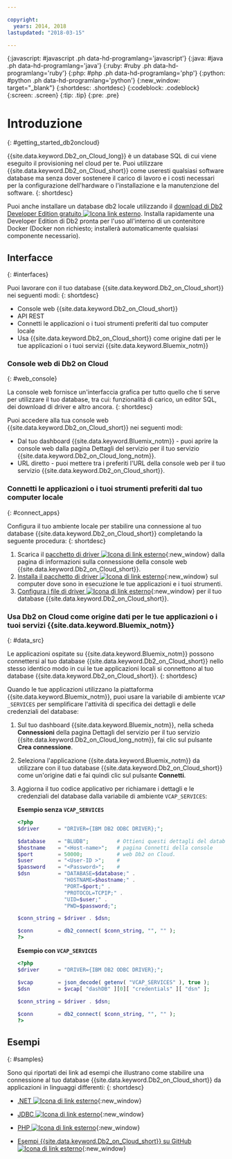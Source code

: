 ```yaml
---

copyright:
  years: 2014, 2018
lastupdated: "2018-03-15"

---
```


<!-- Attribute definitions --> 
{:javascript: #javascript .ph data-hd-programlang='javascript'}
{:java: #java .ph data-hd-programlang='java'}
{:ruby: #ruby .ph data-hd-programlang='ruby'}
{:php: #php .ph data-hd-programlang='php'}
{:python: #python .ph data-hd-programlang='python'}
{:new_window: target="_blank"}
{:shortdesc: .shortdesc}
{:codeblock: .codeblock}
{:screen: .screen}
{:tip: .tip}
{:pre: .pre}

# Introduzione
{: #getting_started_db2oncloud}

{{site.data.keyword.Db2_on_Cloud_long}} è un database SQL di cui viene eseguito il provisioning nel cloud per te. Puoi utilizzare {{site.data.keyword.Db2_on_Cloud_short}} come useresti qualsiasi software database ma senza dover sostenere il carico di lavoro e i costi necessari per la configurazione dell'hardware o l'installazione e la manutenzione del software. 
{: shortdesc}

Puoi anche installare un database db2 locale utilizzando il [download di Db2 Developer Edition gratuito ![Icona link esterno](../../icons/launch-glyph.svg "Icona link esterno")](https://www.ibm.com/us-en/marketplace/ibm-db2-direct-and-developer-editions). Installa rapidamente una Developer Edition di Db2 pronta per l'uso all'interno di un contenitore Docker (Docker non richiesto; installerà automaticamente qualsiasi componente necessario). 

<!-- ## Free trial
{: #freetrial}

You can try the {{site.data.keyword.Db2_on_Cloud_short}} Precise Performance 500 (2.8.500) plan for 7 days on {{site.data.keyword.Bluemix_notm}} without charge. [Free trial ![External link icon](../../icons/launch-glyph.svg "External link icon")](https://console.bluemix.net/catalog/services/db2){:new_window} -->

## Interfacce
{: #interfaces}

Puoi lavorare con il tuo database {{site.data.keyword.Db2_on_Cloud_short}} nei seguenti modi:
{: shortdesc}

   * Console web {{site.data.keyword.Db2_on_Cloud_short}}
   * API REST
   * Connetti le applicazioni o i tuoi strumenti preferiti dal tuo computer locale
   * Usa {{site.data.keyword.Db2_on_Cloud_short}} come origine dati per le tue applicazioni o i tuoi servizi {{site.data.keyword.Bluemix_notm}}

### Console web di Db2 on Cloud
{: #web_console}

La console web fornisce un'interfaccia grafica per tutto quello che ti serve per utilizzare il tuo database, tra cui: funzionalità di carico, un editor SQL, dei download di driver e altro ancora.
{: shortdesc}

<!-- ![View of Db2 on Cloud web console dashboard page](images/console_v2.png) -->
<!-- ![View of {{site.data.keyword.dashdbshort_notm}} web console dashboard page](images/console_v2.jpg) -->

<!-- Click the link to take a tour of the Db2 web console: [General tour ![External link icon](../../icons/launch-glyph.svg "External link icon")](http://ibm.biz/dashdb-general-quick-tour){:new_window}. -->

Puoi accedere alla tua console web {{site.data.keyword.Db2_on_Cloud_short}} nei seguenti modi:
   * Dal tuo dashboard {{site.data.keyword.Bluemix_notm}} - puoi aprire la console web dalla pagina Dettagli del servizio per il tuo servizio {{site.data.keyword.Db2_on_Cloud_long_notm}}.
   * URL diretto - puoi mettere tra i preferiti l'URL della console web per il tuo servizio {{site.data.keyword.Db2_on_Cloud_short}}.

<!-- ###REST APIs
{: #apis}

With Db2 Warehouse plans, you can perform tasks related to file management, loading data, and running R scripts by using the [Db2 Warehouse REST API ![External link icon](../../icons/launch-glyph.svg "External link icon")](http://ibm.biz/dashdb-api){:new_window}.
{: shortdesc} -->

### Connetti le applicazioni o i tuoi strumenti preferiti dal tuo computer locale
{: #connect_apps}

Configura il tuo ambiente locale per stabilire una connessione al tuo database {{site.data.keyword.Db2_on_Cloud_short}} completando la seguente procedura:
{: shortdesc}

1. Scarica il [pacchetto di driver ![Icona di link esterno](../../icons/launch-glyph.svg "Icona di link esterno")](https://www.ibm.com/support/knowledgecenter/SS6NHC/com.ibm.swg.im.dashdb.doc/connecting/connect_driver_package.html){:new_window} dalla pagina di informazioni sulla connessione della console web {{site.data.keyword.Db2_on_Cloud_short}}.
2. [Installa il pacchetto di driver ![Icona di link esterno](../../icons/launch-glyph.svg "Icona di link esterno")](https://www.ibm.com/support/knowledgecenter/SS6NHC/com.ibm.swg.im.dashdb.doc/connecting/connect_driver_package_install.html){:new_window} sul computer dove sono in esecuzione le tue applicazioni e i tuoi strumenti.
3. [Configura i file di driver ![Icona di link esterno](../../icons/launch-glyph.svg "Icona di link esterno")](https://www.ibm.com/support/knowledgecenter/en/SS6NHC/com.ibm.swg.im.dashdb.doc/connecting/connect_driver_package_config.html){:new_window} per il tuo database {{site.data.keyword.Db2_on_Cloud_short}}.

### Usa Db2 on Cloud come origine dati per le tue applicazioni o i tuoi servizi {{site.data.keyword.Bluemix_notm}}
{: #data_src}

Le applicazioni ospitate su {{site.data.keyword.Bluemix_notm}} possono connettersi al tuo database {{site.data.keyword.Db2_on_Cloud_short}} nello stesso identico modo in cui le tue applicazioni locali si connettono al tuo database {{site.data.keyword.Db2_on_Cloud_short}}.
{: shortdesc}

Quando le tue applicazioni utilizzano la piattaforma {{site.data.keyword.Bluemix_notm}}, puoi usare la variabile di ambiente `VCAP _SERVICES` per semplificare l'attività di specifica dei dettagli e delle credenziali del database:
1. Sul tuo dashboard {{site.data.keyword.Bluemix_notm}}, nella scheda **Connessioni** della pagina Dettagli del servizio per il tuo servizio {{site.data.keyword.Db2_on_Cloud_long_notm}}, fai clic sul pulsante **Crea connessione**.
2. Seleziona l'applicazione {{site.data.keyword.Bluemix_notm}} da utilizzare con il tuo database {{site.data.keyword.Db2_on_Cloud_short}} come un'origine dati e fai quindi clic sul pulsante **Connetti**.
3. Aggiorna il tuo codice applicativo per richiamare i dettagli e le credenziali del database dalla variabile di ambiente `VCAP_SERVICES`:

    **Esempio senza `VCAP_SERVICES`**

    ```php
    <?php
    $driver      = "DRIVER={IBM DB2 ODBC DRIVER};";

    $database    = "BLUDB";         # Ottieni questi dettagli del database dalla
    $hostname    = "<Host-name>";   # pagina Connetti della console
    $port        = 50000;           # web Db2 on Cloud.
    $user        = "<User-ID >";    #
    $password    = "<Password>";    #
    $dsn         = "DATABASE=$database;" .
                   "HOSTNAME=$hostname;" .
                   "PORT=$port;" .
                   "PROTOCOL=TCPIP;" .
                   "UID=$user;" .
                   "PWD=$password;";

    $conn_string = $driver . $dsn;

    $conn        = db2_connect( $conn_string, "", "" );
    ?>
    ```

    **Esempio con `VCAP_SERVICES`**

    ```php
    <?php
    $driver      = "DRIVER={IBM DB2 ODBC DRIVER};";

    $vcap        = json_decode( getenv( "VCAP_SERVICES" ), true );
    $dsn         = $vcap[ "dashDB" ][0][ "credentials" ][ "dsn" ];

    $conn_string = $driver . $dsn;
                                   
    $conn        = db2_connect( $conn_string, "", "" );
    ?>
    ```

## Esempi
{: #samples}

Sono qui riportati dei link ad esempi che illustrano come stabilire una connessione al tuo database {{site.data.keyword.Db2_on_Cloud_short}} da applicazioni in linguaggi differenti:
{: shortdesc}

   * [.NET ![Icona di link esterno](../../icons/launch-glyph.svg "Icona di link esterno")](https://www.ibm.com/support/knowledgecenter/SS6NHC/com.ibm.swg.im.dashdb.doc/connecting/connect_connecting__net_applications.html){:new_window}
<!-- * [JAVA ![External link icon](../../icons/launch-glyph.svg "External link icon")](https://www.ibm.com/support/knowledgecenter/SS6NHC/com.ibm.swg.im.dashdb.doc/connecting/connect_connecting_java.html){:new_window} -->
   * [JDBC ![Icona di link esterno](../../icons/launch-glyph.svg "Icona di link esterno")](https://www.ibm.com/support/knowledgecenter/SS6NHC/com.ibm.swg.im.dashdb.doc/connecting/connect_connecting_jdbc_applications.html){:new_window}
<!-- * [Node.js ![External link icon](../../icons/launch-glyph.svg "External link icon")](https://www.ibm.com/support/knowledgecenter/SS6NHC/com.ibm.swg.im.dashdb.doc/connecting/connect_connecting_nodejs.html){:new_window} -->
   * [PHP ![Icona di link esterno](../../icons/launch-glyph.svg "Icona di link esterno")](https://www.ibm.com/support/knowledgecenter/SS6NHC/com.ibm.swg.im.dashdb.doc/connecting/connect_connecting_php.html){:new_window}
<!-- * [Python ![External link icon](../../icons/launch-glyph.svg "External link icon")](https://www.ibm.com/support/knowledgecenter/SS6NHC/com.ibm.swg.im.dashdb.doc/connecting/connect_connecting_python.html){:new_window} -->
   * [Esempi {{site.data.keyword.Db2_on_Cloud_short}} su GitHub ![Icona di link esterno](../../icons/launch-glyph.svg "Icona di link esterno")](https://github.com/IBM-Bluemix/dashdb-nodejs-helloworld){:new_window}


